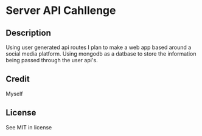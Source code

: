 # Server API Cahllenge

## Description 

Using user generated api routes I plan to make a web app based around a social media platform. Using mongodb as a datbase to store the information being passed through the user api's.

## Credit

Myself

## License

See MIT in license